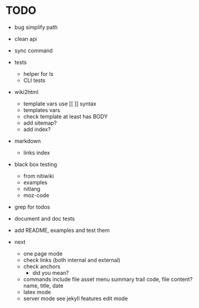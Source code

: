 # TODO

* bug simplify path

* clean api
* sync command

* tests
	* helper for ls
	* CLI tests

* wiki2html
	* template vars use [[ ]] syntax
	* templates vars
	* check template at least has BODY
	* add sitemap?
	* add index?

* markdown
	* links index

* black box testing
	* from nitiwiki
	* examples
	* nitlang
	* moz-code

* grep for todos

* document and doc tests
* add README, examples and test them

* next
	* one page mode
	* check links (both internal and external)
	* check anchors
		* did you mean?
	* commands
		include file
		asset
		menu
		summary
		trail
		code, file content?
		name, title, date
	* latex mode
	* server mode
		see jekyll features
		edit mode
